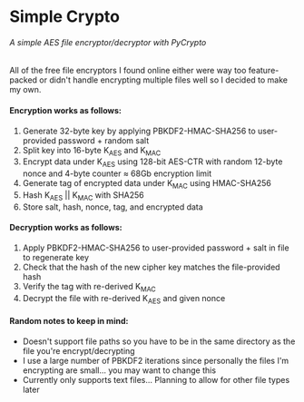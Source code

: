 # Simple Crypto
###### A simple AES file encryptor/decryptor with PyCrypto

All of the free file encryptors I found online either were way too feature-packed or didn't handle encrypting multiple files well so I decided to make my own.  

#### Encryption works as follows:  
1. Generate 32-byte key by applying PBKDF2-HMAC-SHA256 to user-provided password + random salt
2. Split key into 16-byte K<sub>AES</sub> and K<sub>MAC</sub>
3. Encrypt data under K<sub>AES</sub> using 128-bit AES-CTR with random 12-byte nonce and 4-byte counter &asymp; 68Gb encryption limit
4. Generate tag of encrypted data under K<sub>MAC</sub> using HMAC-SHA256
5. Hash K<sub>AES</sub> || K<sub>MAC</sub> with SHA256
6. Store salt, hash, nonce, tag, and encrypted data

#### Decryption works as follows:
1. Apply PBKDF2-HMAC-SHA256 to user-provided password + salt in file to regenerate key
2. Check that the hash of the new cipher key matches the file-provided hash
3. Verify the tag with re-derived K<sub>MAC</sub>
4. Decrypt the file with re-derived K<sub>AES</sub> and given nonce

#### Random notes to keep in mind:
* Doesn't support file paths so you have to be in the same directory as the file you're encrypt/decrypting
* I use a large number of PBKDF2 iterations since personally the files I'm encrypting are small... you may want to change this
* Currently only supports text files... Planning to allow for other file types
  later
